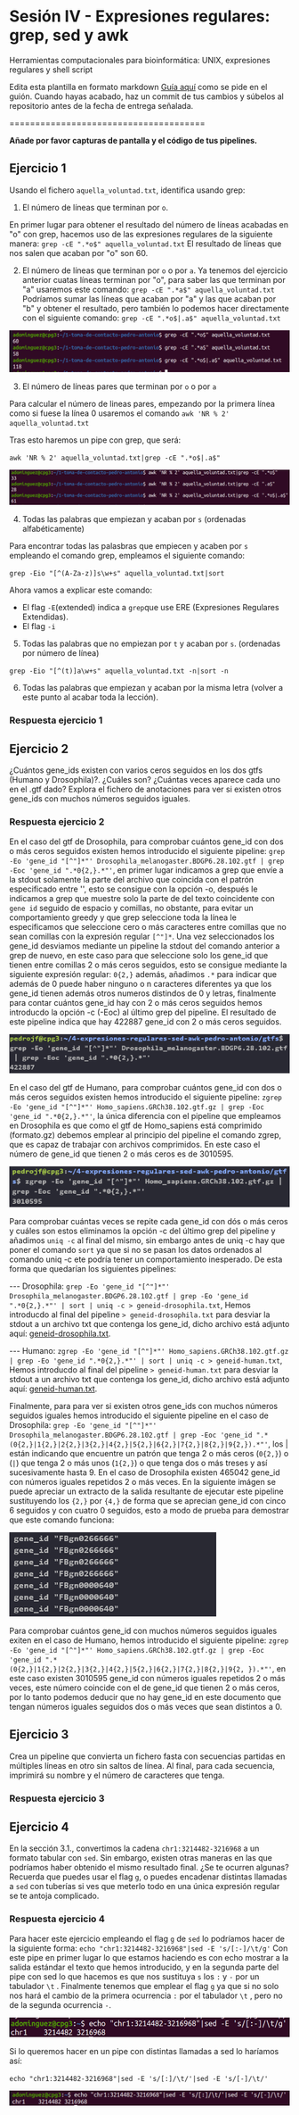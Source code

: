 # Sesión IV - Expresiones regulares: grep, sed y awk

Herramientas computacionales para bioinformática: UNIX, expresiones regulares y shell script

Edita esta plantilla en formato markdown [Guía aquí](https://guides.github.com/features/mastering-markdown/) como se pide en el guión. 
Cuando hayas acabado, haz un commit de tus cambios y súbelos al repositorio antes de la fecha de entrega señalada. 

======================================

**Añade por favor capturas de pantalla y el código de tus pipelines.**


## Ejercicio 1
Usando el fichero `aquella_voluntad.txt`, identifica usando grep:

1. El número de líneas que terminan por `o`. 

En primer lugar para obtener el resultado del número de líneas acabadas en "o" con grep, hacemos uso de las expresiones regulares de la siguiente manera: 
`grep -cE ".*o$" aquella_voluntad.txt`
El resultado de líneas que nos salen que acaban por "o" son 60. 

2. El número de líneas que terminan por `o` o por `a`. 
Ya tenemos del ejercicio anterior cuatas líneas terminan por "o", para saber las que terminan por "a" usaremos este comando: 
`grep -cE ".*a$" aquella_voluntad.txt`
Podríamos sumar las líneas que acaban por "a" y las que acaban por "b" y obtener el resultado, pero también lo podemos hacer directamente con el siguiente comando: 
`grep -cE ".*o$|.a$" aquella_voluntad.txt`

![grepcEoa](images/grepcEoa.PNG)

3. El número de líneas pares que terminan por `o` o por `a`

Para calcular el número de lineas pares, empezando por la primera línea como si fuese la línea 0 usaremos el comando `awk 'NR % 2' aquella_voluntad.txt`

Tras esto haremos un pipe con grep, que será:

`awk 'NR % 2' aquella_voluntad.txt|grep -cE ".*o$|.a$"`


![awkNRgrep](images/awkNRgrep.png)


4. Todas las palabras que empiezan y acaban por `s` (ordenadas alfabéticamente)

Para encontrar todas las palasbras que empiecen y acaben por `s` empleando el comando grep, empleamos el siguiente comando: 

`grep -Eio "[^(A-Za-z)]s\w+s" aquella_voluntad.txt|sort`


Ahora vamos a explicar este comando: 
- El flag `-E`(extended) indica a `grep`que use  ERE (Expresiones Regulares Extendidas). 
- El flag `-i` 

5. Todas las palabras que no empiezan por `t` y acaban por `s`. (ordenadas por número de línea)


`grep -Eio "[^(t)]a\w+s" aquella_voluntad.txt -n|sort -n`


6. Todas las palabras que empiezan y acaban por la misma letra (volver a este punto al acabar toda la lección). 



### Respuesta ejercicio 1


## Ejercicio 2
¿Cuántos gene_ids existen con varios ceros seguidos en los dos gtfs (Humano y Drosophila)?. ¿Cuáles son? ¿Cuántas veces aparece cada uno en el .gtf dado?
Explora el fichero de anotaciones para ver si existen otros gene_ids con muchos números seguidos iguales.

### Respuesta ejercicio 2

En el caso del gtf de Drosophila, para comprobar cuántos gene_id con dos o más ceros seguidos existen hemos introducido el siguiente pipeline: `grep -Eo 'gene_id "[^"]*"' Drosophila_melanogaster.BDGP6.28.102.gtf | grep -Eoc 'gene_id ".*0{2,}.*"'`, en primer lugar indicamos a grep que envíe a la stdout solamente la parte del archivo que coincida con el patrón especificado entre '', esto se consigue con la opción -o, después le indicamos a grep que muestre solo la parte de del texto coincidente con `gene id` seguido de espacio y comillas, no obstante, para evitar un comportamiento greedy y que grep seleccione toda la línea le especificamos que seleccione cero o más caracteres entre comillas que no sean comillas con la expresión regular `[^"]*`. Una vez seleccionados los gene_id desviamos mediante un pipeline la stdout del comando anterior a grep de nuevo, en este caso para que seleccione solo los gene_id que tienen  entre comillas 2 o más ceros seguidos, esto se consigue mediante la siguiente expresión regular: `0{2,}` además, añadimos `.*` para indicar que además de 0 puede haber ninguno o n caracteres diferentes ya que los gene_id tienen además otros numeros distindos de 0 y letras, finalmente para contar cuántos gene_id hay con 2 o más ceros seguidos hemos introducdo la opción -c (-Eoc) al último grep del pipeline. El resultado de este pipeline indica que hay 422887 gene_id con 2 o más ceros seguidos.

![geneid-drosophila](images/geneid-drosophila.PNG)

En el caso del gtf de Humano, para comprobar cuántos gene_id con dos o más ceros seguidos existen hemos introducido el siguiente pipeline: `zgrep -Eo 'gene_id "[^"]*"' Homo_sapiens.GRCh38.102.gtf.gz | grep -Eoc 'gene_id ".*0{2,}.*"'`, la única diferencia con el pipeline que empleamos en Drosophila es que como el gtf de Homo_sapiens está comprimido (formato.gz) debemos emplear al principio del pipeline el comando zgrep, que es capaz de trabajar con archivos comprimidos. En este caso el número de gene_id que tienen 2 o más ceros es de 3010595.
 
![geneid-humano](images/geneid-humano.PNG)

Para comprobar cuántas veces se repite cada gene_id con dós o más ceros y cuáles son estos eliminamos la opción -c del último grep del pipeline y añadimos `uniq -c` al final del mismo, sin embargo antes de uniq -c hay que poner el comando `sort` ya que si no se pasan los datos ordenados al comando uniq -c ete podría tener un comportamiento inesperado. De esta forma que quedarían los siguientes pipelines:

--- Drosophila: `grep -Eo 'gene_id "[^"]*"' Drosophila_melanogaster.BDGP6.28.102.gtf | grep -Eo 'gene_id ".*0{2,}.*"' | sort | uniq -c > geneid-drosophila.txt`, Hemos introducdo al final del pipeline `> geneid-drosophila.txt` para desviar la stdout a un archivo txt que contenga los gene_id, dicho archivo está adjunto aquí: [geneid-drosophila.txt](documents/geneid-drosophila.txt).

--- Humano: `zgrep -Eo 'gene_id "[^"]*"' Homo_sapiens.GRCh38.102.gtf.gz | grep -Eo 'gene_id ".*0{2,}.*"' | sort | uniq -c > geneid-human.txt`, Hemos introducdo al final del pipeline `> geneid-human.txt` para desviar la stdout a un archivo txt que contenga los gene_id, dicho archivo está adjunto aquí: [geneid-human.txt](documents/geneid-human.txt).

Finalmente, para para ver si existen otros gene_ids con muchos números seguidos iguales hemos introducido el siguiente pipeline en el caso de Drosophila: `grep -Eo 'gene_id "[^"]*"' Drosophila_melanogaster.BDGP6.28.102.gtf | grep -Eoc 'gene_id ".*(0{2,}|1{2,}|2{2,}|3{2,}|4{2,}|5{2,}|6{2,}|7{2,}|8{2,}|9{2,}).*"'`, los | están indicando que encuentre un patrón que tenga 2 o más ceros (`0{2,}`) o (`|`) que tenga 2 o más unos (`1{2,}`) o que tenga dos o más treses y así sucesivamente hasta 9. En el caso de Drosophila existen 465042 gene_id con números iguales repetidos 2 o más veces. En la siguiente imágen se puede apreciar un extracto de la salida resultante de ejecutar este pipeline sustituyendo los `{2,}` por `{4,}` de forma que se aprecian gene_id con cinco 6 seguidos y con cuatro 0 seguidos, esto a modo de prueba para demostrar que este comando funciona:

![number-repeat](images/number-repeat.PNG)

Para comprobar cuántos gene_id con muchos números seguidos iguales exiten en el caso de Humano, hemos introducido el siguiente pipeline: `zgrep -Eo 'gene_id "[^"]*"' Homo_sapiens.GRCh38.102.gtf.gz | grep -Eoc 'gene_id ".*(0{2,}|1{2,}|2{2,}|3{2,}|4{2,}|5{2,}|6{2,}|7{2,}|8{2,}|9{2,
}).*"'`, en este caso existen 3010595 gene_id con números iguales repetidos 2 o más veces, este número coincide con el de gene_id que tienen 2 o más ceros, por lo tanto podemos deducir que no hay gene_id en este documento que tengan números iguales seguidos dos o más veces que sean distintos a 0.

## Ejercicio 3

Crea un pipeline que convierta un fichero fasta con secuencias partidas en múltiples líneas en otro sin saltos de línea. 
Al final, para cada secuencia, imprimirá su nombre y el número de caracteres que tenga. 

### Respuesta ejercicio 3


## Ejercicio 4
En la sección 3.1., convertimos la cadena `chr1:3214482-3216968` a un formato tabular con `sed`. Sin embargo, existen otras maneras en las que podríamos haber obtenido el mismo resultado final. ¿Se te ocurren algunas? Recuerda que puedes usar el flag `g`, o puedes encadenar distintas llamadas a `sed` con tuberías si ves que meterlo todo en una única expresión regular se te antoja complicado. 

### Respuesta ejercicio 4
Para hacer este ejercicio empleando el flag `g` de `sed` lo podríamos hacer de la siguiente forma: 
`echo "chr1:3214482-3216968"|sed -E 's/[:-]/\t/g'`
Con este pipe en primer lugar lo que estamos haciendo es con echo mostrar a la salida estándar el texto que hemos introducido, y en la segunda parte del pipe con sed lo que hacemos es que nos sustituya `s` los `:` y `-` por un tabulador `\t` . Finalmente tenemos que emplear el flag `g` ya que si no solo nos hará el cambio de la primera ocurrencia `:` por el tabulador `\t` , pero no de la segunda ocurrencia `-`.

![echoSedEg](images/echoSedEg.png)

Si lo queremos hacer en un pipe con distintas llamadas a sed lo haríamos así:

`echo "chr1:3214482-3216968"|sed -E 's/[:]/\t/'|sed -E 's/[-]/\t/'`


![echoSedE](images/echoSedE.png)
